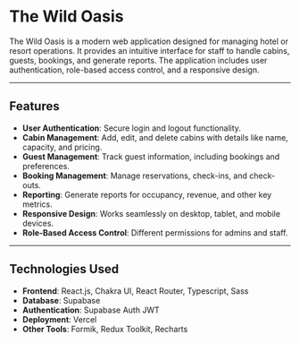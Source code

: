 # The Wild Oasis

The Wild Oasis is a modern web application designed for managing hotel or resort operations. It
provides an intuitive interface for staff to handle cabins, guests, bookings, and generate reports.
The application includes user authentication, role-based access control, and a responsive design.

---

## Features

- **User Authentication**: Secure login and logout functionality.
- **Cabin Management**: Add, edit, and delete cabins with details like name, capacity, and pricing.
- **Guest Management**: Track guest information, including bookings and preferences.
- **Booking Management**: Manage reservations, check-ins, and check-outs.
- **Reporting**: Generate reports for occupancy, revenue, and other key metrics.
- **Responsive Design**: Works seamlessly on desktop, tablet, and mobile devices.
- **Role-Based Access Control**: Different permissions for admins and staff.

---

## Technologies Used

- **Frontend**: React.js, Chakra UI, React Router, Typescript, Sass
- **Database**: Supabase
- **Authentication**: Supabase Auth JWT
- **Deployment**: Vercel
- **Other Tools**: Formik, Redux Toolkit, Recharts
